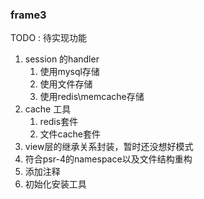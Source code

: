 ### frame3

TODO : 待实现功能
1. session 的handler
	1. 使用mysql存储
	2. 使用文件存储
	3. 使用redis\memcache存储
2. cache 工具
	1. redis套件
	2. 文件cache套件
3. view层的继承关系封装，暂时还没想好模式
4. 符合psr-4的namespace以及文件结构重构
5. 添加注释
6. 初始化安装工具
